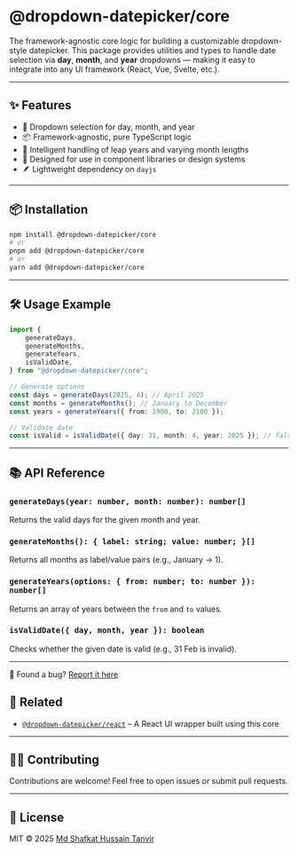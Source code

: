 # @dropdown-datepicker/core

The framework-agnostic core logic for building a customizable dropdown-style datepicker. This package provides utilities and types to handle date selection via **day**, **month**, and **year** dropdowns — making it easy to integrate into any UI framework (React, Vue, Svelte, etc.).

---

## ✨ Features

- 📅 Dropdown selection for day, month, and year
- 📦 Framework-agnostic, pure TypeScript logic
- 🧠 Intelligent handling of leap years and varying month lengths
- 🔧 Designed for use in component libraries or design systems
- 🪶 Lightweight dependency on `dayjs`

---

## 📦 Installation

```bash
npm install @dropdown-datepicker/core
# or
pnpm add @dropdown-datepicker/core
# or
yarn add @dropdown-datepicker/core
```

---

## 🛠️ Usage Example

```ts
import {
    generateDays,
    generateMonths,
    generateYears,
    isValidDate,
} from "@dropdown-datepicker/core";

// Generate options
const days = generateDays(2025, 4); // April 2025
const months = generateMonths(); // January to December
const years = generateYears({ from: 1900, to: 2100 });

// Validate date
const isValid = isValidDate({ day: 31, month: 4, year: 2025 }); // false (April has 30 days)
```

---

## 📚 API Reference

### `generateDays(year: number, month: number): number[]`

Returns the valid days for the given month and year.

### `generateMonths(): { label: string; value: number; }[]`

Returns all months as label/value pairs (e.g., January → 1).

### `generateYears(options: { from: number; to: number }): number[]`

Returns an array of years between the `from` and `to` values.

### `isValidDate({ day, month, year }): boolean`

Checks whether the given date is valid (e.g., 31 Feb is invalid).

---

🐛 Found a bug? [Report it here](https://github.com/tanvir0604/dropdown-datepicker/issues/new?template=core-bug.yaml)

## 🔗 Related

- [`@dropdown-datepicker/react`](https://www.npmjs.com/package/@dropdown-datepicker/react) – A React UI wrapper built using this core

---

## 🧑‍💻 Contributing

Contributions are welcome! Feel free to open issues or submit pull requests.

---

## 📄 License

MIT © 2025 [Md Shafkat Hussain Tanvir](https://github.com/tanvir0604)
